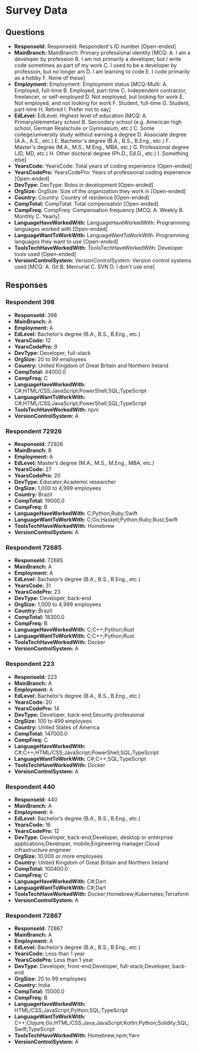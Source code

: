 # Survey Data

## Questions

- **ResponseId:** ResponseId: Respondent's ID number [Open-ended]
- **MainBranch:** MainBranch: Primary professional identity [MCQ: A. I am a developer by profession B. I am not primarily a developer, but I write code sometimes as part of my work C. I used to be a developer by profession, but no longer am D. I am learning to code E. I code primarily as a hobby F. None of these]
- **Employment:** Employment: Employment status [MCQ-Multi: A. Employed, full-time B. Employed, part-time C. Independent contractor, freelancer, or self-employed D. Not employed, but looking for work E. Not employed, and not looking for work F. Student, full-time G. Student, part-time H. Retired I. Prefer not to say]
- **EdLevel:** EdLevel: Highest level of education [MCQ: A. Primary/elementary school B. Secondary school (e.g. American high school, German Realschule or Gymnasium, etc.) C. Some college/university study without earning a degree D. Associate degree (A.A., A.S., etc.) E. Bachelor's degree (B.A., B.S., B.Eng., etc.) F. Master's degree (M.A., M.S., M.Eng., MBA, etc.) G. Professional degree (JD, MD, etc.) H. Other doctoral degree (Ph.D., Ed.D., etc.) I. Something else]
- **YearsCode:** YearsCode: Total years of coding experience [Open-ended]
- **YearsCodePro:** YearsCodePro: Years of professional coding experience [Open-ended]
- **DevType:** DevType: Roles in development [Open-ended]
- **OrgSize:** OrgSize: Size of the organization they work in [Open-ended]
- **Country:** Country: Country of residence [Open-ended]
- **CompTotal:** CompTotal: Total compensation [Open-ended]
- **CompFreq:** CompFreq: Compensation frequency [MCQ: A. Weekly B. Monthly C. Yearly]
- **LanguageHaveWorkedWith:** LanguageHaveWorkedWith: Programming languages worked with [Open-ended]
- **LanguageWantToWorkWith:** LanguageWantToWorkWith: Programming languages they want to use [Open-ended]
- **ToolsTechHaveWorkedWith:** ToolsTechHaveWorkedWith: Developer tools used [Open-ended]
- **VersionControlSystem:** VersionControlSystem: Version control systems used [MCQ: A. Git B. Mercurial C. SVN D. I don't use one]

## Responses

### Respondent 398

- **ResponseId:** 398
- **MainBranch:** A
- **Employment:** A
- **EdLevel:** Bachelor’s degree (B.A., B.S., B.Eng., etc.)
- **YearsCode:** 12
- **YearsCodePro:** 9
- **DevType:** Developer, full-stack
- **OrgSize:** 20 to 99 employees
- **Country:** United Kingdom of Great Britain and Northern Ireland
- **CompTotal:** 44000.0
- **CompFreq:** C
- **LanguageHaveWorkedWith:** C#;HTML/CSS;JavaScript;PowerShell;SQL;TypeScript
- **LanguageWantToWorkWith:** C#;HTML/CSS;JavaScript;PowerShell;SQL;TypeScript
- **ToolsTechHaveWorkedWith:** npm
- **VersionControlSystem:** A

### Respondent 72926

- **ResponseId:** 72926
- **MainBranch:** B
- **Employment:** A
- **EdLevel:** Master’s degree (M.A., M.S., M.Eng., MBA, etc.)
- **YearsCode:** 27
- **YearsCodePro:** 20
- **DevType:** Educator;Academic researcher
- **OrgSize:** 1,000 to 4,999 employees
- **Country:** Brazil
- **CompTotal:** 19000.0
- **CompFreq:** B
- **LanguageHaveWorkedWith:** C;Python;Ruby;Swift
- **LanguageWantToWorkWith:** C;Go;Haskell;Python;Ruby;Rust;Swift
- **ToolsTechHaveWorkedWith:** Homebrew
- **VersionControlSystem:** A

### Respondent 72685

- **ResponseId:** 72685
- **MainBranch:** A
- **Employment:** A
- **EdLevel:** Bachelor’s degree (B.A., B.S., B.Eng., etc.)
- **YearsCode:** 31
- **YearsCodePro:** 23
- **DevType:** Developer, back-end
- **OrgSize:** 1,000 to 4,999 employees
- **Country:** Brazil
- **CompTotal:** 18300.0
- **CompFreq:** B
- **LanguageHaveWorkedWith:** C;C++;Python;Rust
- **LanguageWantToWorkWith:** C;C++;Python;Rust
- **ToolsTechHaveWorkedWith:** Docker
- **VersionControlSystem:** A

### Respondent 223

- **ResponseId:** 223
- **MainBranch:** A
- **Employment:** A
- **EdLevel:** Bachelor’s degree (B.A., B.S., B.Eng., etc.)
- **YearsCode:** 20
- **YearsCodePro:** 14
- **DevType:** Developer, back-end;Security professional
- **OrgSize:** 100 to 499 employees
- **Country:** United States of America
- **CompTotal:** 147000.0
- **CompFreq:** C
- **LanguageHaveWorkedWith:** C#;C++;HTML/CSS;JavaScript;PowerShell;SQL;TypeScript
- **LanguageWantToWorkWith:** C#;C++;SQL;TypeScript
- **ToolsTechHaveWorkedWith:** Docker
- **VersionControlSystem:** A

### Respondent 440

- **ResponseId:** 440
- **MainBranch:** A
- **Employment:** A
- **EdLevel:** Bachelor’s degree (B.A., B.S., B.Eng., etc.)
- **YearsCode:** 16
- **YearsCodePro:** 12
- **DevType:** Developer, back-end;Developer, desktop or enterprise applications;Developer, mobile;Engineering manager;Cloud infrastructure engineer
- **OrgSize:** 10,000 or more employees
- **Country:** United Kingdom of Great Britain and Northern Ireland
- **CompTotal:** 100400.0
- **CompFreq:** C
- **LanguageHaveWorkedWith:** C#;Dart
- **LanguageWantToWorkWith:** C#;Dart
- **ToolsTechHaveWorkedWith:** Docker;Homebrew;Kubernetes;Terraform
- **VersionControlSystem:** A

### Respondent 72867

- **ResponseId:** 72867
- **MainBranch:** A
- **Employment:** A
- **EdLevel:** Bachelor’s degree (B.A., B.S., B.Eng., etc.)
- **YearsCode:** Less than 1 year
- **YearsCodePro:** Less than 1 year
- **DevType:** Developer, front-end;Developer, full-stack;Developer, back-end
- **OrgSize:** 20 to 99 employees
- **Country:** India
- **CompTotal:** 15000.0
- **CompFreq:** B
- **LanguageHaveWorkedWith:** HTML/CSS;JavaScript;Python;SQL;TypeScript
- **LanguageWantToWorkWith:** C++;Clojure;Go;HTML/CSS;Java;JavaScript;Kotlin;Python;Solidity;SQL;Swift;TypeScript
- **ToolsTechHaveWorkedWith:** Homebrew;npm;Yarn
- **VersionControlSystem:** A
